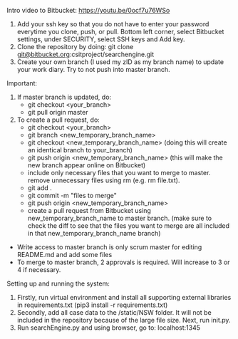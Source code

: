 Intro video to Bitbucket: https://youtu.be/0ocf7u76WSo

1. Add your ssh key so that you do not have to enter your password everytime you clone, push, or pull. Bottom left corner, select Bitbucket settings, under SECURITY, select SSH keys and Add key.
2. Clone the repository by doing: git clone git@bitbucket.org:csitproject/searchengine.git
3. Create your own branch (I used my zID as my branch name) to update your work diary. Try to not push into master branch.

Important:
1. If master branch is updated, do:
	- git checkout <your_branch>
	- git pull origin master
2. To create a pull request, do:
	- git checkout <your_branch>
	- git branch <new_temporary_branch_name>
	- git checkout <new_temporary_branch_name> (doing this will create an identical branch to your_branch)
	- git push origin <new_temporary_branch_name> (this will make the new branch appear online on Bitbucket)
	- include only necessary files that you want to merge to master. remove unnecessary files using rm (e.g. rm file.txt).
	- git add .
	- git commit -m "files to merge"
	- git push origin <new_temporary_branch_name>
	- create a pull request from Bitbucket using new_temporary_branch_name to master branch. (make sure to check the diff to see that the files you want to merge are all included in that new_temporary_branch_name branch)

* Write access to master branch is only scrum master for editing README.md and add some files
* To merge to master branch, 2 approvals is required. Will increase to 3 or 4 if necessary.

Setting up and running the system:
1. Firstly, run virtual environment and install all supporting external libraries in requirements.txt (pip3 install -r requirements.txt)
2. Secondly, add all case data to the /static/NSW folder. It will not be included in the repository because of the large file size. Next, run init.py.
3. Run searchEngine.py and using browser, go to: localhost:1345